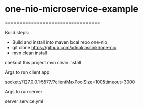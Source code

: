 # one-nio-microservice-example
=================================

Build steps: 
 - Build and install into maven local repo one-nio 
 - git clone https://github.com/odnoklassniki/one-nio
 - mvn clean install 

chekout this project 
mvn clean install 

Args to run client app 

socket://127.0.0.1:5577/?clientMaxPoolSize=100&timeout=3000

Args to run server 

server service.yml


